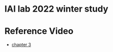 # IAI lab 2022 winter study 

Reference Video
================
* [chapter 3](https://www.youtube.com/watch?v=zg9vP5ZAi5Q)
